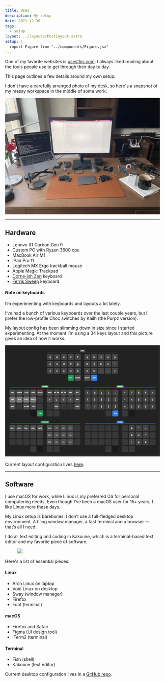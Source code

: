 ```yaml
---
title: Uses
description: My setup
date: 2021-12-30
tags:
  - setup
layout: ../layouts/PostLayout.astro
setup: |
  import Figure from "../components/Figure.jsx"
---
```


One of my favorite websites is [usesthis.com](https://usesthis.com/). I always
liked reading about the tools people use to get through their day to day.

This page outlines a few details around my own setup.

I don't have a carefully arranged photo of my desk, so here's a snapshot of my
messy workspace in the middle of some work:

![desk](img/desk.jpg)

---

## Hardware

- Lenovo X1 Carbon Gen 9
- Custom PC with Ryzen 3600 cpu
- MacBook Air M1
- iPad Pro 11
- Logitech MX Ergo trackball mouse
- Apple Magic Trackpad
- [Corne-ish Zen][corneish] keyboard
- [Ferris Sweep][sweep] keyboard

[corneish]: https://lowprokb.ca/products/corne-ish-zen-2
[sweep]: https://github.com/davidphilipbarr/Sweep

#### Note on keyboards

I’m experimenting with keyboards and layouts a lot lately.

I’ve had a bunch of various keyboards over the last couple years, but I prefer
the low-profile Choc switches by Kailh (the Purpz version).

My layout config has been slimming down in size since I started experimenting.
At the moment I’m using a 34 keys layout and this picture gives an idea of how
it works.

[![34 keys](https://raw.githubusercontent.com/kkga/zmk-config/master/34keys.png)](https://raw.githubusercontent.com/kkga/zmk-config/master/34keys.png)

Current layout configuration lives [here](https://github.com/kkga/zmk-config).

---

## Software

I use macOS for work, while Linux is my preferred OS for personal computering
needs. Even though I’ve been a macOS user for 15+ years, I like Linux more these
days.

My Linux setup is barebones: I don’t use a full-fledged desktop environment. A
tiling window manager, a fast terminal and a browser — that’s all I need.

I do all text editing and coding in Kakoune, which is a terminal-based text
editor and my favorite piece of software.

<Figure caption="Some terminal windows running in Sway on my laptop">
  <a href="https://raw.githubusercontent.com/kkga/config/master/.local/share/desktop.png">
    <img src="https://raw.githubusercontent.com/kkga/config/master/.local/share/desktop.png" />
  </a>
</Figure>

Here's a list of essential pieces:

#### Linux

- Arch Linux on laptop
- Void Linux on desktop
- Sway (window manager)
- Firefox
- Foot (terminal)

#### macOS

- Firefox and Safari
- Figma (UI design tool)
- iTerm2 (terminal)

#### Terminal

- Fish (shell)
- Kakoune (text editor)

Current desktop configuration lives in a
[GitHub repo](https://github.com/kkga/config).
